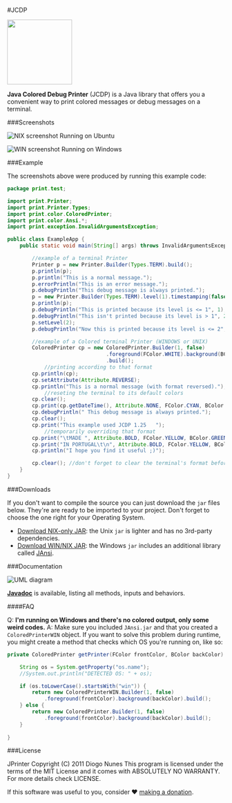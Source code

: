 #JCDP

<img src="https://raw.githubusercontent.com/dialex/JCDP/master/doc/img/JCDP-logo.png" width="150">

**Java Colored Debug Printer** (JCDP) is a Java library that offers you a convenient way to print colored messages or debug messages on a terminal.

###Screenshots

![NIX screenshot](https://raw.githubusercontent.com/dialex/JCDP/master/doc/img/ScreenshotNIX.png)
Running on Ubuntu

![WIN screenshot](https://raw.githubusercontent.com/dialex/JCDP/master/doc/img/ScreenshotWIN.png)
Running on Windows

###Example

The screenshots above were produced by running this example code:

```java
package print.test;

import print.Printer;
import print.Printer.Types;
import print.color.ColoredPrinter;
import print.color.Ansi.*;
import print.exception.InvalidArgumentsException;

public class ExampleApp {
    public static void main(String[] args) throws InvalidArgumentsException {

        //example of a terminal Printer
        Printer p = new Printer.Builder(Types.TERM).build();
        p.println(p);
        p.println("This is a normal message.");
        p.errorPrintln("This is an error message.");
        p.debugPrintln("This debug message is always printed.");
        p = new Printer.Builder(Types.TERM).level(1).timestamping(false).build();
        p.println(p);
        p.debugPrintln("This is printed because its level is <= 1", 1);
        p.debugPrintln("This isn't printed because its level is > 1", 2);
        p.setLevel(2);
        p.debugPrintln("Now this is printed because its level is <= 2", 2);

        //example of a Colored terminal Printer (WINDOWS or UNIX)
        ColoredPrinter cp = new ColoredPrinter.Builder(1, false)
                                .foreground(FColor.WHITE).background(BColor.BLUE)   //setting format
                                .build();
            //printing according to that format
        cp.println(cp);
        cp.setAttribute(Attribute.REVERSE);
        cp.println("This is a normal message (with format reversed).");
            //reseting the terminal to its default colors
        cp.clear();
        cp.print(cp.getDateTime(), Attribute.NONE, FColor.CYAN, BColor.BLACK);
        cp.debugPrintln(" This debug message is always printed.");
        cp.clear();
        cp.print("This example used JCDP 1.25   ");
            //temporarily overriding that format
        cp.print("\tMADE ", Attribute.BOLD, FColor.YELLOW, BColor.GREEN);
        cp.print("IN PORTUGAL\t\n", Attribute.BOLD, FColor.YELLOW, BColor.RED);
        cp.println("I hope you find it useful ;)");

        cp.clear(); //don't forget to clear the terminal's format before exiting
    }
}
```

###Downloads

If you don't want to compile the source you can just download the `jar` files below. They're are ready to be imported to your project. Don't forget to choose the one right for your Operating System.

- [Download NIX-only JAR](http://www.diogonunes.com/assets/downloadmanager/click.php?id=8): the Unix `jar` is lighter and has no 3rd-party dependencies.
- [Download WIN/NIX JAR](http://www.diogonunes.com/assets/downloadmanager/click.php?id=9): the Windows `jar` includes an additional library called [JAnsi](https://github.com/fusesource/jansi).

###Documentation

![UML diagram](https://raw.githubusercontent.com/dialex/JCDP/master/doc/img/JCDP-UML.png)

[**Javadoc**](http://dialex.github.io/JCDP/javadoc/) is available, listing all methods, inputs and behaviors.

####FAQ

Q: **I'm running on Windows and there's no colored output, only some weird codes.**
A: Make sure you included `JAnsi.jar` and that you created a `ColoredPrinterWIN` object. If you want to solve this problem during runtime, you might create a method that checks which OS you're running on, like so:

```java
private ColoredPrinter getPrinter(FColor frontColor, BColor backColor) {

    String os = System.getProperty("os.name");
    //System.out.println("DETECTED OS: " + os);

    if (os.toLowerCase().startsWith("win")) {
        return new ColoredPrinterWIN.Builder(1, false)
            .foreground(frontColor).background(backColor).build();
    } else {
        return new ColoredPrinter.Builder(1, false)
            .foreground(frontColor).background(backColor).build();
    }
    
}
```

###License

JPrinter  Copyright (C) 2011  Diogo Nunes
This program is licensed under the terms of the MIT License and it comes with ABSOLUTELY NO WARRANTY. For more details check LICENSE.

If this software was useful to you, consider ♥ [making a donation](https://www.paypal.com/cgi-bin/webscr?cmd=_s-xclick&hosted_button_id=88NSA22HBX2PA).
